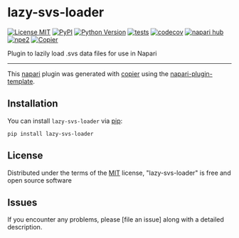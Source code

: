 # lazy-svs-loader

[![License MIT](https://img.shields.io/pypi/l/lazy-svs-loader.svg?color=green)](https://github.com/vmullapudi1/lazy-svs-loader/raw/main/LICENSE)
[![PyPI](https://img.shields.io/pypi/v/lazy-svs-loader.svg?color=green)](https://pypi.org/project/lazy-svs-loader)
[![Python Version](https://img.shields.io/pypi/pyversions/lazy-svs-loader.svg?color=green)](https://python.org)
[![tests](https://github.com/vmullapudi1/lazy-svs-loader/workflows/tests/badge.svg)](https://github.com/vmullapudi1/lazy-svs-loader/actions)
[![codecov](https://codecov.io/gh/vmullapudi1/lazy-svs-loader/branch/main/graph/badge.svg)](https://codecov.io/gh/vmullapudi1/lazy-svs-loader)
[![napari hub](https://img.shields.io/endpoint?url=https://api.napari-hub.org/shields/lazy-svs-loader)](https://napari-hub.org/plugins/lazy-svs-loader)
[![npe2](https://img.shields.io/badge/plugin-npe2-blue?link=https://napari.org/stable/plugins/index.html)](https://napari.org/stable/plugins/index.html)
[![Copier](https://img.shields.io/endpoint?url=https://raw.githubusercontent.com/copier-org/copier/master/img/badge/badge-grayscale-inverted-border-purple.json)](https://github.com/copier-org/copier)

Plugin to lazily load .svs data files for use in Napari

----------------------------------

This [napari] plugin was generated with [copier] using the [napari-plugin-template].

<!--
Don't miss the full getting started guide to set up your new package:
https://github.com/napari/napari-plugin-template#getting-started

and review the napari docs for plugin developers:
https://napari.org/stable/plugins/index.html
-->

## Installation

You can install `lazy-svs-loader` via [pip]:

    pip install lazy-svs-loader



## License

Distributed under the terms of the [MIT] license,
"lazy-svs-loader" is free and open source software

## Issues

If you encounter any problems, please [file an issue] along with a detailed description.

[napari]: https://github.com/napari/napari
[copier]: https://copier.readthedocs.io/en/stable/
[@napari]: https://github.com/napari
[MIT]: http://opensource.org/licenses/MIT
[BSD-3]: http://opensource.org/licenses/BSD-3-Clause
[GNU GPL v3.0]: http://www.gnu.org/licenses/gpl-3.0.txt
[GNU LGPL v3.0]: http://www.gnu.org/licenses/lgpl-3.0.txt
[Apache Software License 2.0]: http://www.apache.org/licenses/LICENSE-2.0
[Mozilla Public License 2.0]: https://www.mozilla.org/media/MPL/2.0/index.txt
[napari-plugin-template]: https://github.com/napari/napari-plugin-template

[napari]: https://github.com/napari/napari
[tox]: https://tox.readthedocs.io/en/latest/
[pip]: https://pypi.org/project/pip/
[PyPI]: https://pypi.org/
